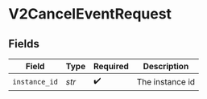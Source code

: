 # V2CancelEventRequest


## Fields

| Field              | Type               | Required           | Description        |
| ------------------ | ------------------ | ------------------ | ------------------ |
| `instance_id`      | *str*              | :heavy_check_mark: | The instance id    |